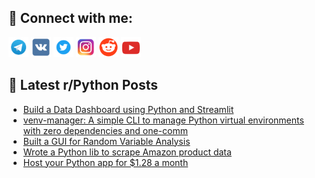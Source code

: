 ## 🔎 Connect with me:
[<img src="https://github.com/bullbesh/bullbesh/blob/main/images/Telegram.png" width="32" height="32" />](https://t.me/bullbesh)
[<img src="https://github.com/bullbesh/bullbesh/blob/main/images/VK.png" width="32" height="32" />](https://vk.com/bullbesh)
[<img src="https://github.com/bullbesh/bullbesh/blob/main/images/Twitter.png" width="32" height="32" />](https://twitter.com/bullbesh1)
[<img src="https://github.com/bullbesh/bullbesh/blob/main/images/Instagram.png" width="32" height="32" />](https://www.instagram.com/bullbesh)
[<img src="https://github.com/bullbesh/bullbesh/blob/main/images/Reddit.png" width="32" height="32" />](https://www.reddit.com/user/bullbesh)
[<img src="https://github.com/bullbesh/bullbesh/blob/main/images/YouTube.png" width="32" height="32" />](https://www.youtube.com/channel/UCtfjRs6uzgq5mfm8S06WTcg)

## 📕 Latest r/Python Posts
<!-- BLOG-POST-LIST:START -->
- [Build a Data Dashboard using Python and Streamlit](https://www.reddit.com/r/Python/comments/1id2msz/build_a_data_dashboard_using_python_and_streamlit/)
- [venv-manager: A simple CLI to manage Python virtual environments with zero dependencies and one-comm](https://www.reddit.com/r/Python/comments/1icz12a/venvmanager_a_simple_cli_to_manage_python_virtual/)
- [Built a GUI for Random Variable Analysis](https://www.reddit.com/r/Python/comments/1icykid/built_a_gui_for_random_variable_analysis/)
- [Wrote a Python lib to scrape Amazon product data](https://www.reddit.com/r/Python/comments/1icxykp/wrote_a_python_lib_to_scrape_amazon_product_data/)
- [Host your Python app for $1.28 a month](https://www.reddit.com/r/Python/comments/1ics9vi/host_your_python_app_for_128_a_month/)
<!-- BLOG-POST-LIST:END -->
